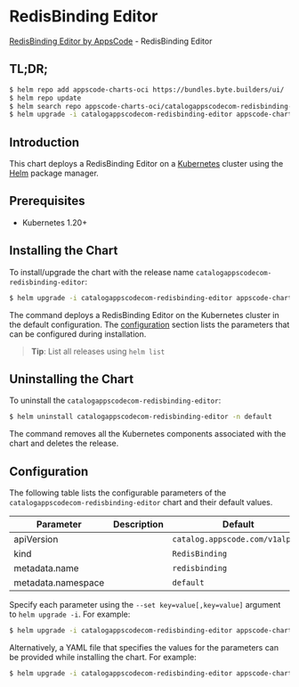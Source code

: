 # RedisBinding Editor

[RedisBinding Editor by AppsCode](https://appscode.com) - RedisBinding Editor

## TL;DR;

```bash
$ helm repo add appscode-charts-oci https://bundles.byte.builders/ui/
$ helm repo update
$ helm search repo appscode-charts-oci/catalogappscodecom-redisbinding-editor --version=v0.5.0
$ helm upgrade -i catalogappscodecom-redisbinding-editor appscode-charts-oci/catalogappscodecom-redisbinding-editor -n default --create-namespace --version=v0.5.0
```

## Introduction

This chart deploys a RedisBinding Editor on a [Kubernetes](http://kubernetes.io) cluster using the [Helm](https://helm.sh) package manager.

## Prerequisites

- Kubernetes 1.20+

## Installing the Chart

To install/upgrade the chart with the release name `catalogappscodecom-redisbinding-editor`:

```bash
$ helm upgrade -i catalogappscodecom-redisbinding-editor appscode-charts-oci/catalogappscodecom-redisbinding-editor -n default --create-namespace --version=v0.5.0
```

The command deploys a RedisBinding Editor on the Kubernetes cluster in the default configuration. The [configuration](#configuration) section lists the parameters that can be configured during installation.

> **Tip**: List all releases using `helm list`

## Uninstalling the Chart

To uninstall the `catalogappscodecom-redisbinding-editor`:

```bash
$ helm uninstall catalogappscodecom-redisbinding-editor -n default
```

The command removes all the Kubernetes components associated with the chart and deletes the release.

## Configuration

The following table lists the configurable parameters of the `catalogappscodecom-redisbinding-editor` chart and their default values.

|     Parameter      | Description |                  Default                   |
|--------------------|-------------|--------------------------------------------|
| apiVersion         |             | <code>catalog.appscode.com/v1alpha1</code> |
| kind               |             | <code>RedisBinding</code>                  |
| metadata.name      |             | <code>redisbinding</code>                  |
| metadata.namespace |             | <code>default</code>                       |


Specify each parameter using the `--set key=value[,key=value]` argument to `helm upgrade -i`. For example:

```bash
$ helm upgrade -i catalogappscodecom-redisbinding-editor appscode-charts-oci/catalogappscodecom-redisbinding-editor -n default --create-namespace --version=v0.5.0 --set apiVersion=catalog.appscode.com/v1alpha1
```

Alternatively, a YAML file that specifies the values for the parameters can be provided while
installing the chart. For example:

```bash
$ helm upgrade -i catalogappscodecom-redisbinding-editor appscode-charts-oci/catalogappscodecom-redisbinding-editor -n default --create-namespace --version=v0.5.0 --values values.yaml
```
